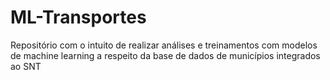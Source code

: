 # ML-Transportes

Repositório com o intuito de realizar análises e treinamentos com modelos de machine learning a respeito da base de dados de municípios integrados ao SNT